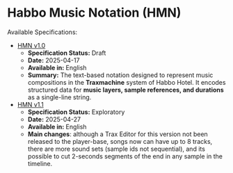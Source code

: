 # **Habbo Music Notation (HMN)**

Available Specifications:

- [HMN v1.0](spec/HMN-v1_0.md)
  - **Specification Status:** Draft
  - **Date:** 2025-04-17
  - **Available in:** English
  - **Summary:** The text-based notation designed to represent music compositions in the **Traxmachine** system of Habbo Hotel. It encodes structured data for **music layers, sample references, and durations** as a single-line string.
- [HMN v1.1](spec/HMN-v1_1.md)
  - **Specification Status:** Exploratory
  - **Date:** 2025-04-27
  - **Available in:** English
  - **Main changes**: although a Trax Editor for this version not been released to the player-base, songs now can have up to 8 tracks, there are more sound sets (sample ids not sequential), and its possible to cut 2-seconds segments of the end in any sample in the timeline.
